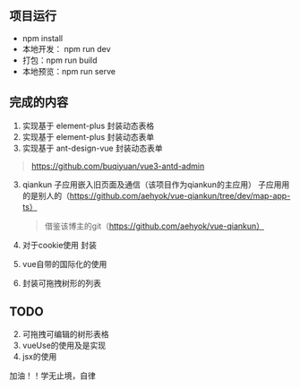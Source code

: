 
## 项目运行

- npm install
- 本地开发： npm run dev
- 打包：npm run build
- 本地预览：npm run serve

## 完成的内容
1. 实现基于 element-plus 封装动态表格
2. 实现基于 element-plus 封装动态表单
2. 实现基于 ant-design-vue 封装动态表单
  > https://github.com/buqiyuan/vue3-antd-admin

3. qiankun 子应用嵌入旧页面及通信（该项目作为qiankun的主应用）
   子应用用的是别人的（https://github.com/aehyok/vue-qiankun/tree/dev/map-app-ts）
   > 借鉴该博主的git（https://github.com/aehyok/vue-qiankun）

4. 对于cookie使用 封装
5. vue自带的国际化的使用
6. 封装可拖拽树形的列表



## TODO
2. 可拖拽可编辑的树形表格
3. vueUse的使用及是实现
4. jsx的使用



加油！！学无止境，自律

